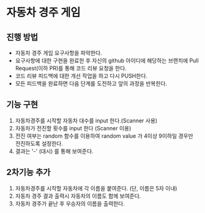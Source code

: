 # 자동차 경주 게임

## 진행 방법

* 자동차 경주 게임 요구사항을 파악한다.
* 요구사항에 대한 구현을 완료한 후 자신의 github 아이디에 해당하는 브랜치에 Pull Request(이하 PR)를 통해 코드 리뷰 요청을 한다.
* 코드 리뷰 피드백에 대한 개선 작업을 하고 다시 PUSH한다.
* 모든 피드백을 완료하면 다음 단계를 도전하고 앞의 과정을 반복한다.

## 기능 구현
1. 자동차경주를 시작할 자동차 대수를 input 한다.(Scanner 사용)
2. 자동차가 전진할 횟수를 input 한다 (Scanner 이용)
3. 전진 여부는 random 함수를 이용하여 random value 가 4이상 9이하일 경우만 전진하도록 설정한다.
4. 결과는 '-' (대시) 를 통해 보여준다.

## 2차기능 추가
1. 자동차경주를 시작할 자동차에 각 이름을 붙여준다. (단, 이름은 5자 이내)
2. 자동차 경주 결과 출력시 자동차의 이름도 함께 보여준다.
3. 자동차 경주가 끝난 후 우승자의 이름을 출력한다.
